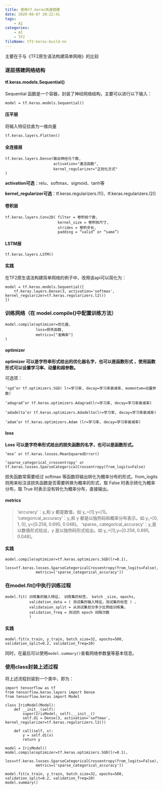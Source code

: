 ```yaml
---
title: 使用tf.keras快速搭建
date: 2020-08-07 20:22:41
tags:
	- AI
categories:
	- AI
	- TF2
fileName: tf2-keras-build-nn
---
```


主要在于与《TF2原生语法构建简单网络》的比较

### 逐层搭建网络结构

#### tf.keras.models.Sequential()

Sequential 函数是一个容器，封装了神经网络结构，主要可以进行以下输入：

```
model = tf.keras.models.Sequential()
```

#### 压平层

将输入特征拉直为一维向量

```
tf.keras.layers.Flatten()
```

#### 全连接层

```
tf.keras.layers.Dense(输出神经元个数,
					  activation="激活函数",
					  kernel_regularizer="正则化方式"
)
```

**activation可选**：relu、softmax、sigmoid、tanh等

**kernel_regularizer可选**：tf.keras.regularizers.l1()、tf.keras.regularizers.l2()

#### 卷积层

```
tf.keras.layers.Conv2D( filter = 卷积核个数,
						kernel_size = 卷积核尺寸,
						strides = 卷积步长,
						padding = “valid” or “same”)
```

#### LSTM层

```
tf.keras.layers.LSTM()
```

#### 实践

在TF2原生语法构建简单网络的例子中，改用该api可以简化为：

```
model = tf.keras.models.Sequential([
    tf.keras.layers.Dense(3, activation='softmax', kernel_regularizer=tf.keras.regularizers.l2())
])
```





### 训练网络（在 model.compile()中配置训练方法）

```
model.compile(optimizer=优化器,
			  loss=损失函数,
			  metrics=["准确率"]
)
```

#### optimizer

**optimizer 可以是字符串形式给出的优化器名字，也可以是函数形式 ，使用函数形式可以设置学习率、动量和超参数。**

可选项：

```
‘sgd’or tf.optimizers.SGD( lr=学习率, decay=学习率衰减率, momentum=动量参数)

‘adagrad’or tf.keras.optimizers.Adagrad(lr=学习率, decay=学习率衰减率)

‘adadelta’or tf.keras.optimizers.Adadelta(lr=学习率, decay=学习率衰减率)

‘adam’or tf.keras.optimizers.Adam (lr=学习率, decay=学习率衰减率)
```

#### loss

**Loss 可以是字符串形式给出的损失函数的名字，也可以是函数形式。**

```
‘mse’ or tf.keras.losses.MeanSquaredError()

‘sparse_categorical_crossentropy' or tf.keras.losses.SparseCategoricalCrossentropy(from_logits=False)
```

损失函数常需要经过 softmax 等函数将输出转化为概率分布的形式。from_logits 则用来标注该损失函数是否需要转换为概率的形式，取 False 时表示转化为概率分布，取 True 时表示没有转化为概率分布，直接输出。

#### metrics

> ‘accuracy’：y\_和 y 都是数值，如 y\_=[1] y=[1]。
> ‘categorical_accuracy’：y\_和 y 都是以独热码和概率分布表示。如 y_=[0, 1, 0], y=[0.256, 0.695, 0.048]。
> ‘sparse_ categorical_accuracy’：y\_是以数值形式给出，y 是以独热码形式给出。如 y_=[1],y=[0.256, 0.695, 0.048]。

#### 实践

```
model.compile(optimizer=tf.keras.optimizers.SGD(lr=0.1),
              loss=tf.keras.losses.SparseCategoricalCrossentropy(from_logits=False),
              metrics=['sparse_categorical_accuracy'])
```



### 在model.fit()中执行训练过程

```
model.fit( 训练集的输入特征， 训练集的标签， batch _size, epochs,
		   validation_data = ( 测试集的输入特征，测试集的标签 ) ，
		   validataion_split = 从测试集划分多少比例给训练集，
		   validation_freq = 测试的 epoch 间隔次数
           )
```

#### 实践

```
model.fit(x_train, y_train, batch_size=32, epochs=500, validation_split=0.2, validation_freq=20)
```

同时，在最后可以使用`model.summary()`查看网络参数量等基本信息。



### 使用class封装上述过程

将上述流程封装到一个类中，即为：

```
import tensorflow as tf
from tensorflow.keras.layers import Dense
from tensorflow.keras import Model

class IrisModel(Model):
    def __init__(self):
        super(IrisModel, self).__init__()
        self.d1 = Dense(3, activation='softmax', kernel_regularizer=tf.keras.regularizers.l2())

    def call(self, x):
        y = self.d1(x)
        return y

model = IrisModel()
model.compile(optimizer=tf.keras.optimizers.SGD(lr=0.1),
              loss=tf.keras.losses.SparseCategoricalCrossentropy(from_logits=False),
              metrics=['sparse_categorical_accuracy'])

model.fit(x_train, y_train, batch_size=32, epochs=500, validation_split=0.2, validation_freq=20)
model.summary()
```

